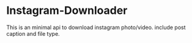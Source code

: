 # Instagram-Downloader
This is an minimal api to download instagram photo/video.
include post caption and file type.
